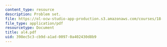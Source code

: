 ```yaml
---
content_type: resource
description: Problem set.
file: https://ol-ocw-studio-app-production.s3.amazonaws.com/courses/18-06ci-linear-algebra-communications-intensive-spring-2004/398ec5c3cb9da1ad00970a402430d8b9_al4.pdf
file_type: application/pdf
resourcetype: Document
title: al4.pdf
uid: 398ec5c3-cb9d-a1ad-0097-0a402430d8b9
---
```

